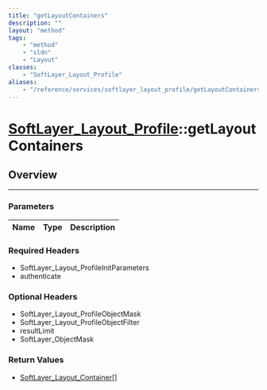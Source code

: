 ```yaml
---
title: "getLayoutContainers"
description: ""
layout: "method"
tags:
    - "method"
    - "sldn"
    - "Layout"
classes:
    - "SoftLayer_Layout_Profile"
aliases:
    - "/reference/services/softlayer_layout_profile/getLayoutContainers"
---
```

# [SoftLayer_Layout_Profile](/reference/services/SoftLayer_Layout_Profile)::getLayoutContainers





## Overview 


-----

### Parameters 
|Name | Type | Description |
| --- | --- | --- |


### Required Headers
* SoftLayer_Layout_ProfileInitParameters
* authenticate


### Optional Headers
* SoftLayer_Layout_ProfileObjectMask
* SoftLayer_Layout_ProfileObjectFilter
* resultLimit
* SoftLayer_ObjectMask

### Return Values
* <a href='/reference/datatypes/SoftLayer_Layout_Container'>SoftLayer_Layout_Container[] </a>




